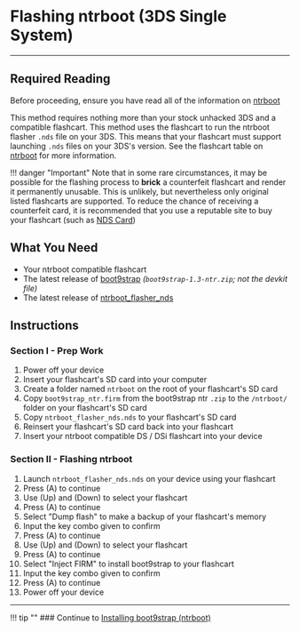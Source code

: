 # Flashing ntrboot (3DS Single System)
---

## Required Reading

Before proceeding, ensure you have read all of the information on [ntrboot](ntrboot)

This method requires nothing more than your stock unhacked 3DS and a compatible flashcart. This method uses the flashcart to run the ntrboot flasher `.nds` file on your 3DS. This means that your flashcart must support launching `.nds` files on your 3DS's version. See the flashcart table on [ntrboot](ntrboot) for more information.

!!! danger "Important"
	Note that in some rare circumstances, it may be possible for the flashing process to **brick** a counterfeit flashcart and render it permanently unusable. This is unlikely, but nevertheless only original listed flashcarts are supported. To reduce the chance of receiving a counterfeit card, it is recommended that you use a reputable site to buy your flashcart (such as [NDS Card](http://www.nds-card.com/))

## What You Need

* Your ntrboot compatible flashcart
* The latest release of [boot9strap](https://github.com/SciresM/boot9strap/releases/latest) *(`boot9strap-1.3-ntr.zip`; not the devkit file)*
* The latest release of [ntrboot_flasher_nds](https://github.com/jason0597/ntrboot_flasher_nds/releases/latest)

## Instructions

### Section I - Prep Work

1. Power off your device
1. Insert your flashcart's SD card into your computer
1. Create a folder named `ntrboot` on the root of your flashcart's SD card
1. Copy `boot9strap_ntr.firm` from the boot9strap ntr `.zip` to the `/ntrboot/` folder on your flashcart's SD card
1. Copy `ntrboot_flasher_nds.nds` to your flashcart's SD card
1. Reinsert your flashcart's SD card back into your flashcart
1. Insert your ntrboot compatible DS / DSi flashcart into your device

### Section II - Flashing ntrboot

1. Launch `ntrboot_flasher_nds.nds` on your device using your flashcart
1. Press (A) to continue
1. Use (Up) and (Down) to select your flashcart
1. Press (A) to continue
1. Select "Dump flash" to make a backup of your flashcart's memory
1. Input the key combo given to confirm
1. Press (A) to continue
1. Use (Up) and (Down) to select your flashcart
1. Press (A) to continue
1. Select "Inject FIRM" to install boot9strap to your flashcart
1. Input the key combo given to confirm
1. Press (A) to continue
1. Power off your device

___

!!! tip ""
	### Continue to [Installing boot9strap (ntrboot)](installing-boot9strap-(ntrboot))
